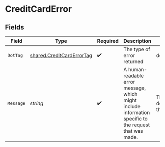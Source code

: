 # CreditCardError


## Fields

| Field                                                                                                   | Type                                                                                                    | Required                                                                                                | Description                                                                                             | Example                                                                                                 |
| ------------------------------------------------------------------------------------------------------- | ------------------------------------------------------------------------------------------------------- | ------------------------------------------------------------------------------------------------------- | ------------------------------------------------------------------------------------------------------- | ------------------------------------------------------------------------------------------------------- |
| `DotTag`                                                                                                | [shared.CreditCardErrorTag](../../../pkg/models/shared/creditcarderrortag.md)                           | :heavy_check_mark:                                                                                      | The type of error returned                                                                              | declined_invalid_cvv                                                                                    |
| `Message`                                                                                               | *string*                                                                                                | :heavy_check_mark:                                                                                      | A human-readable error message, which might include information specific to<br/>the request that was made.<br/> | The payment was declined because the CVV is not valid                                                   |